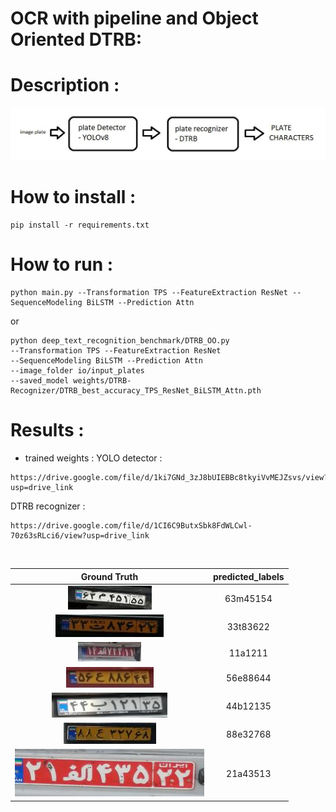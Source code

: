 # OCR with pipeline and Object Oriented DTRB:


# Description :
![](assets/capture.JPG)

# How to install :
```
pip install -r requirements.txt
```
# How to run :
```
python main.py --Transformation TPS --FeatureExtraction ResNet --SequenceModeling BiLSTM --Prediction Attn 
```
or 
```
python deep_text_recognition_benchmark/DTRB_OO.py 
--Transformation TPS --FeatureExtraction ResNet 
--SequenceModeling BiLSTM --Prediction Attn 
--image_folder io/input_plates 
--saved_model weights/DTRB-Recognizer/DTRB_best_accuracy_TPS_ResNet_BiLSTM_Attn.pth 
```

# Results :

+ trained weights :
YOLO detector : <br/>
```
https://drive.google.com/file/d/1ki7GNd_3zJ8bUIEBBc8tkyiVvMEJZsvs/view?usp=drive_link

```
DTRB recognizer : <br/>
```
https://drive.google.com/file/d/1CI6C9ButxSbk8FdWLCwl-70z63sRLci6/view?usp=drive_link
```



<br/>

|                Ground Truth                 | predicted_labels |
|:-------------------------------------:| :-------------------------------------:| 
| ![](io/input_plates/1.jpg "1") | 63m45154 |
| ![](io/input_plates/2.jpg "1") | 33t83622 |
| ![](io/input_plates/3.jpg "1") | 11a1211 |
| ![](io/input_plates/4.jpg "1") | 56e88644 |
| ![](io/input_plates/5.jpg "1") | 44b12135 |
| ![](io/input_plates/8.jpg "1") | 88e32768 | 
| ![](io/input_plates/6.jpg "1") | 21a43513 | 